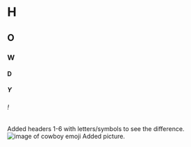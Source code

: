 # H
## O
### W
#### D
##### Y
###### !
Added headers 1-6 with letters/symbols to see the difference.
![image of cowboy emoji](https://github.com/Drippin101/skills-communicate-using-markdown/assets/143025461/66435351-894d-4e84-8493-fde4d3d95fa7)
Added picture.
